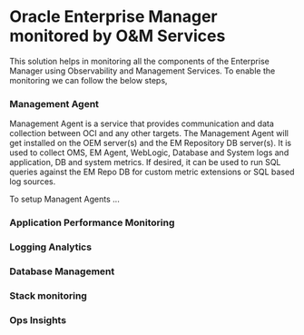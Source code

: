 # Oracle Enterprise Manager monitored by O&M Services

This solution helps in monitoring all the components of the Enterprise Manager using Observability and Management Services.
To enable the monitoring we can follow the below steps,

### Management Agent

Management Agent is a service that provides communication and data collection between OCI and any other targets. The Management Agent will get installed on the OEM server(s) and the EM Repository DB server(s). It is used to collect OMS, EM Agent, WebLogic, Database and System logs and application, DB and system metrics. If desired, it can be used to run SQL queries against the EM Repo DB for custom metric extensions or SQL based log sources. 

To setup Managent Agents ...



### Application Performance Monitoring





### Logging Analytics




### Database Management



### Stack monitoring



### Ops Insights
